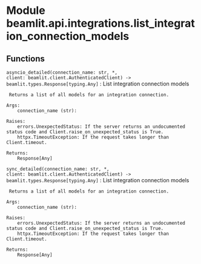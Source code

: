Module beamlit.api.integrations.list_integration_connection_models
==================================================================

Functions
---------

`asyncio_detailed(connection_name: str, *, client: beamlit.client.AuthenticatedClient) ‑> beamlit.types.Response[typing.Any]`
:   List integration connection models
    
     Returns a list of all models for an integration connection.
    
    Args:
        connection_name (str):
    
    Raises:
        errors.UnexpectedStatus: If the server returns an undocumented status code and Client.raise_on_unexpected_status is True.
        httpx.TimeoutException: If the request takes longer than Client.timeout.
    
    Returns:
        Response[Any]

`sync_detailed(connection_name: str, *, client: beamlit.client.AuthenticatedClient) ‑> beamlit.types.Response[typing.Any]`
:   List integration connection models
    
     Returns a list of all models for an integration connection.
    
    Args:
        connection_name (str):
    
    Raises:
        errors.UnexpectedStatus: If the server returns an undocumented status code and Client.raise_on_unexpected_status is True.
        httpx.TimeoutException: If the request takes longer than Client.timeout.
    
    Returns:
        Response[Any]